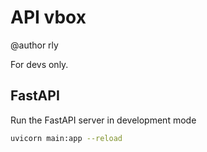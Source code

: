 # API vbox

@author rly

For devs only.

## FastAPI

Run the FastAPI server in development mode

```sh
uvicorn main:app --reload
```